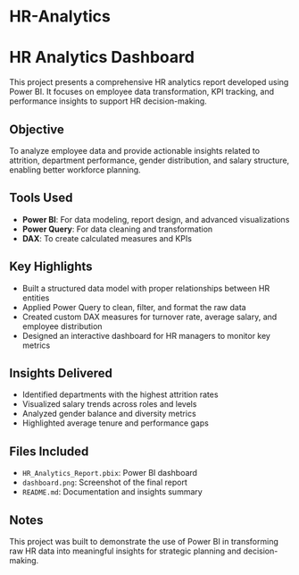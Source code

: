 # HR-Analytics

# HR Analytics Dashboard

This project presents a comprehensive HR analytics report developed using Power BI. It focuses on employee data transformation, KPI tracking, and performance insights to support HR decision-making.

## Objective
To analyze employee data and provide actionable insights related to attrition, department performance, gender distribution, and salary structure, enabling better workforce planning.

## Tools Used
- **Power BI**: For data modeling, report design, and advanced visualizations
- **Power Query**: For data cleaning and transformation
- **DAX**: To create calculated measures and KPIs

## Key Highlights
- Built a structured data model with proper relationships between HR entities
- Applied Power Query to clean, filter, and format the raw data
- Created custom DAX measures for turnover rate, average salary, and employee distribution
- Designed an interactive dashboard for HR managers to monitor key metrics

## Insights Delivered
- Identified departments with the highest attrition rates
- Visualized salary trends across roles and levels
- Analyzed gender balance and diversity metrics
- Highlighted average tenure and performance gaps

## Files Included
- `HR_Analytics_Report.pbix`: Power BI dashboard
- `dashboard.png`: Screenshot of the final report
- `README.md`: Documentation and insights summary

## Notes
This project was built to demonstrate the use of Power BI in transforming raw HR data into meaningful insights for strategic planning and decision-making.
